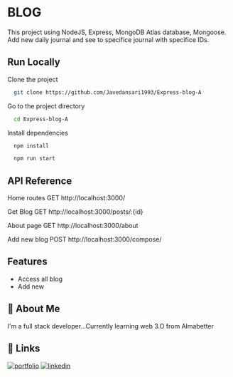 
# BLOG
This project using NodeJS, Express, MongoDB Atlas database, Mongoose. Add new daily journal and see to specifice journal with specifice IDs.


## Run Locally

Clone the project

```bash
  git clone https://github.com/Javedansari1993/Express-blog-A
```

Go to the project directory

```bash
  cd Express-blog-A
```

Install dependencies

```bash
  npm install
```

```bash
  npm run start
```


## API Reference

Home routes
GET http://localhost:3000/

Get Blog
GET http://localhost:3000/posts/:{id}

About page
GET http://localhost:3000/about

Add new blog
POST http://localhost:3000/compose/




## Features

- Access all blog 
- Add new 



## 🚀 About Me
I'm a full stack developer...Currently learning web 3.O from Almabetter


## 🔗 Links
[![portfolio](https://img.shields.io/badge/my_portfolio-000?style=for-the-badge&logo=ko-fi&logoColor=white)](https://github.com/Javedansari1993)
[![linkedin](https://img.shields.io/badge/linkedin-0A66C2?style=for-the-badge&logo=linkedin&logoColor=white)](https://www.linkedin.com/in/javed-ansari-07a327154/)


